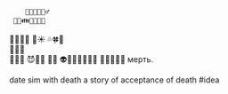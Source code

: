 		💖💭💛💚🙋‍♂️
     🔮🤗👪😛💝💕💙
🙆🙇‍♀️💘                    🌺☀️
💦🍀💜                         
💄👫😹                
👻💋💅
😈👸👄                    💑👅
     👽🙏😻😇💝🌸🔥
        💛💗🐹🌞🍉   мерть.

date sim with death
a story of acceptance of death
#idea